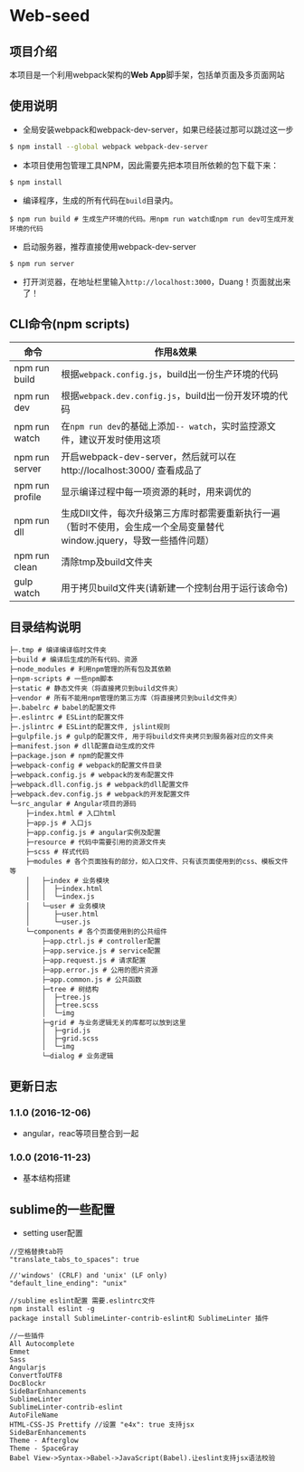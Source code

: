 # Web-seed

## 项目介绍
本项目是一个利用webpack架构的**Web App**脚手架，包括单页面及多页面网站

## 使用说明
- 全局安装webpack和webpack-dev-server，如果已经装过那可以跳过这一步
```bash
$ npm install --global webpack webpack-dev-server
```

- 本项目使用包管理工具NPM，因此需要先把本项目所依赖的包下载下来：
```
$ npm install
```

- 编译程序，生成的所有代码在`build`目录内。
```
$ npm run build # 生成生产环境的代码。用npm run watch或npm run dev可生成开发环境的代码
```

- 启动服务器，推荐直接使用webpack-dev-server
```
$ npm run server
```

- 打开浏览器，在地址栏里输入`http://localhost:3000`，Duang！页面就出来了！


## CLI命令(npm scripts)
| 命令            | 作用&效果          |
| --------------- | ------------- |
| npm run build   | 根据`webpack.config.js`，build出一份生产环境的代码 |
| npm run dev     | 根据`webpack.dev.config.js`，build出一份开发环境的代码 |
| npm run watch   | 在`npm run dev`的基础上添加`-- watch`，实时监控源文件，建议开发时使用这项 |
| npm run server  | 开启webpack-dev-server，然后就可以在 http://localhost:3000/ 查看成品了 |
| npm run profile | 显示编译过程中每一项资源的耗时，用来调优的 |
| npm run dll     | 生成Dll文件，每次升级第三方库时都需要重新执行一遍（暂时不使用，会生成一个全局变量替代window.jquery，导致一些插件问题） |
| npm run clean   | 清除tmp及build文件夹 |
| gulp watch      | 用于拷贝build文件夹(请新建一个控制台用于运行该命令) |


## 目录结构说明
```
├─.tmp # 编译编译临时文件夹
├─build # 编译后生成的所有代码、资源
├─node_modules # 利用npm管理的所有包及其依赖
├─npm-scripts # 一些npm脚本
├─static # 静态文件夹（将直接拷贝到build文件夹）
├─vendor # 所有不能用npm管理的第三方库（将直接拷贝到build文件夹）
├─.babelrc # babel的配置文件
├─.eslintrc # ESLint的配置文件
├─.jslintrc # ESLint的配置文件, jslint规则
├─gulpfile.js # gulp的配置文件, 用于将build文件夹拷贝到服务器对应的文件夹
├─manifest.json # dll配置自动生成的文件
├─package.json # npm的配置文件
├─webpack-config # webpack的配置文件目录
├─webpack.config.js # webpack的发布配置文件
├─webpack.dll.config.js # webpack的dll配置文件
├─webpack.dev.config.js # webpack的开发配置文件
└─src_angular # Angular项目的源码
	├─index.html # 入口html
    ├─app.js # 入口js
	├─app.config.js # angular实例及配置
    ├─resource # 代码中需要引用的资源文件夹
    ├─scss # 样式代码
    ├─modules # 各个页面独有的部分，如入口文件、只有该页面使用到的css、模板文件等
    │  	├─index # 业务模块
    │  	│  ├─index.html
    │  	│  └─index.js
    │  	└─user # 业务模块
    │      ├─user.html
    │      └─user.js 
    └─components # 各个页面使用到的公共组件
	    ├─app.ctrl.js # controller配置
	    ├─app.service.js # service配置
	    ├─app.request.js # 请求配置
	    ├─app.error.js # 公用的图片资源
	    ├─app.common.js # 公共函数
	    ├─tree # 树结构
	    │  ├─tree.js
	    │  ├─tree.scss
	    │  └─img
	    ├─grid # 与业务逻辑无关的库都可以放到这里
	    │  ├─grid.js
	    │  ├─grid.scss
	    │  └─img
	    └─dialog # 业务逻辑
```


## 更新日志
### 1.1.0 (2016-12-06)
- angular，reac等项目整合到一起

### 1.0.0 (2016-11-23)
- 基本结构搭建

## sublime的一些配置
- setting user配置
```
//空格替换tab符
"translate_tabs_to_spaces": true

//'windows' (CRLF) and 'unix' (LF only)
"default_line_ending": "unix"

//sublime eslint配置 需要.eslintrc文件
npm install eslint -g
package install SublimeLinter-contrib-eslint和 SublimeLinter 插件

//一些插件
All Autocomplete
Emmet
Sass
Angularjs
ConvertToUTF8
DocBlockr
SideBarEnhancements
SublimeLinter
SublimeLinter-contrib-eslint
AutoFileName
HTML-CSS-JS Prettify //设置 "e4x": true 支持jsx
SideBarEnhancements
Theme - Afterglow
Theme - SpaceGray
Babel View->Syntax->Babel->JavaScript(Babel).让eslint支持jsx语法校验
```